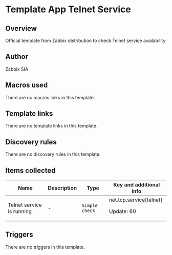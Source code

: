 # Template App Telnet Service

## Overview

Official template from Zabbix distribution to check Telnet service availability

## Author

Zabbix SIA

## Macros used

There are no macros links in this template.

## Template links

There are no template links in this template.

## Discovery rules

There are no discovery rules in this template.

## Items collected

|Name|Description|Type|Key and additional info|
|----|-----------|----|----|
|Telnet service is running|<p>-</p>|`Simple check`|net.tcp.service[telnet]<p>Update: 60</p>|
## Triggers

There are no triggers in this template.

